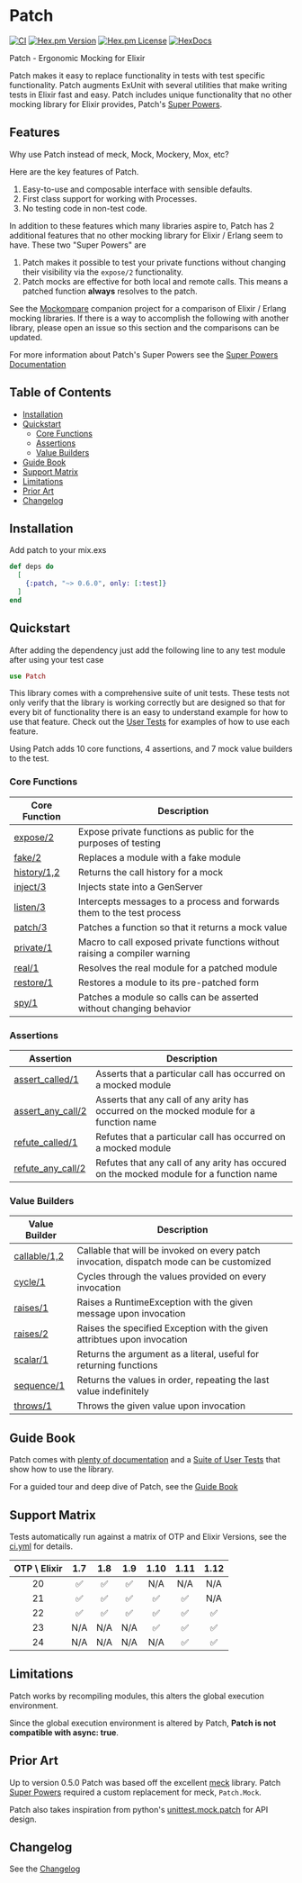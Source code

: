 # Patch

[![CI](https://github.com/ihumanable/patch/workflows/CI/badge.svg)](https://github.com/ihumanable/patch/actions)
[![Hex.pm Version](http://img.shields.io/hexpm/v/patch.svg?style=flat)](https://hex.pm/packages/patch)
[![Hex.pm License](http://img.shields.io/hexpm/l/patch.svg?style=flat)](https://hex.pm/packages/patch)
[![HexDocs](https://img.shields.io/badge/HexDocs-Yes-blue)](https://hexdocs.pm/patch)

Patch - Ergonomic Mocking for Elixir

Patch makes it easy to replace functionality in tests with test specific functionality.  Patch augments ExUnit with several utilities that make writing tests in Elixir fast and easy.  Patch includes unique functionality that no other mocking library for Elixir provides, Patch's [Super Powers](#super-powers).

## Features

Why use Patch instead of meck, Mock, Mockery, Mox, etc?  

Here are the key features of Patch.

1. Easy-to-use and composable interface with sensible defaults.
2. First class support for working with Processes.
3. No testing code in non-test code.

In addition to these features which many libraries aspire to, Patch has 2 additional features that no other mocking library for Elixir / Erlang seem to have.  These two "Super Powers" are 

1.  Patch makes it possible to test your private functions without changing their visibility via the `expose/2` functionality.  
2.  Patch mocks are effective for both local and remote calls.  This means a patched function **always** resolves to the patch.

See the [Mockompare](https://github.com/ihumanable/mockompare) companion project for a comparison of Elixir / Erlang mocking libraries.  If there is a way to accomplish the following with another library, please open an issue so this section and the comparisons can be updated.

For more information about Patch's Super Powers see the [Super Powers Documentation](https://hexdocs.pm/patch/super-powers.html)

## Table of Contents

- [Installation](#installation)
- [Quickstart](#quickstart)
  - [Core Functions](#core-functions)
  - [Assertions](#assertions)
  - [Value Builders](#value-builders)
- [Guide Book](#guide-book)
- [Support Matrix](#support-matrix)
- [Limitations](#limitations)
- [Prior Art](#prior-art)
- [Changelog](#changelog)
## Installation

Add patch to your mix.exs

```elixir
def deps do
  [
    {:patch, "~> 0.6.0", only: [:test]}
  ]
end
```

## Quickstart

After adding the dependency just add the following line to any test module after using your test case

```elixir
use Patch
```

This library comes with a comprehensive suite of unit tests.  These tests not only verify that the library is working correctly but are designed so that for every bit of functionality there is an easy to understand example for how to use that feature.  Check out the [User Tests](https://github.com/ihumanable/patch/tree/master/test/user) for examples of how to use each feature.

Using Patch adds 10 core functions, 4 assertions, and 7 mock value builders to the test.

### Core Functions

| Core Function                                                | Description                                                                |
|--------------------------------------------------------------|----------------------------------------------------------------------------|
| [expose/2](https://hexdocs.pm/patch/Patch.html#expose/2)     | Expose private functions as public for the purposes of testing             |
| [fake/2](https://hexdocs.pm/patch/Patch.html#fake/2)         | Replaces a module with a fake module                                       |
| [history/1,2](https://hexdocs.pm/patch/Patch.html#history/2) | Returns the call history for a mock                                        |
| [inject/3](https://hexdocs.pm/patch/Patch.html#inject/3)     | Injects state into a GenServer                                             |
| [listen/3](https://hexdocs.pm/patch/Patch.html#listen/3)     | Intercepts messages to a process and forwards them to the test process     |
| [patch/3](https://hexdocs.pm/patch/Patch.html#patch/3)       | Patches a function so that it returns a mock value                         |
| [private/1](https://hexdocs.pm/patch/Patch.html#private/1)   | Macro to call exposed private functions without raising a compiler warning |
| [real/1](https://hexdocs.pm/patch/Patch.html#real/1)         | Resolves the real module for a patched module                              |
| [restore/1](https://hexdocs.pm/patch/Patch.html#restore/1)   | Restores a module to its pre-patched form                                  |
| [spy/1](https://hexdocs.pm/patch/Patch.html#spy/1)           | Patches a module so calls can be asserted without changing behavior        |

### Assertions

| Assertion                                                                  | Description                                                                              |
|----------------------------------------------------------------------------|------------------------------------------------------------------------------------------|
| [assert_called/1](https://hexdocs.pm/patch/Patch.html#assert_called/1)     | Asserts that a particular call has occurred on a mocked module                           |
| [assert_any_call/2](https://hexdocs.pm/patch/Patch.html#assert_any_call/2) | Asserts that any call of any arity has occurred on the mocked module for a function name |
| [refute_called/1](https://hexdocs.pm/patch/Patch.html#refute_called/1)     | Refutes that a particular call has occurred on a mocked module                           |
| [refute_any_call/2](https://hexdocs.pm/patch/Patch.html#refute_any_call/2) | Refutes that any call of any arity has occured on the mocked module for a function name  |

### Value Builders

| Value Builder                                                             | Description                                                                              |
|---------------------------------------------------------------------------|------------------------------------------------------------------------------------------|
| [callable/1,2](https://hexdocs.pm/patch/Patch.Mock.Value.html#callable/2) | Callable that will be invoked on every patch invocation, dispatch mode can be customized |
| [cycle/1](https://hexdocs.pm/patch/Patch.Mock.Value.html#cycle/1)         | Cycles through the values provided on every invocation                                   |
| [raises/1](https://hexdocs.pm/patch/Patch.Mock.Value.html#raises/1)       | Raises a RuntimeException with the given message upon invocation                         |
| [raises/2](https://hexdocs.pm/patch/Patch.Mock.Value.html#raises/2)       | Raises the specified Exception with the given attribtues upon invocation                 |
| [scalar/1](https://hexdocs.pm/patch/Patch.Mock.Value.html#scalar/1)       | Returns the argument as a literal, useful for returning functions                        |
| [sequence/1](https://hexdocs.pm/patch/Patch.Mock.Value.html#sequence/2)   | Returns the values in order, repeating the last value indefinitely                       |
| [throws/1](https://hexdocs.pm/patch/Patch.Mock.Value.html#throws/1)       | Throws the given value upon invocation                                                   |


## Guide Book

Patch comes with [plenty of documentation](https://hexdocs.pm/patch) and a [Suite of User Tests](https://github.com/ihumanable/patch/tree/master/test/user) that show how to use the library.  

For a guided tour and deep dive of Patch, see the [Guide Book](https://hexdocs.pm/patch/guide-book.html)

## Support Matrix

Tests automatically run against a matrix of OTP and Elixir Versions, see the [ci.yml](https://github.com/ihumanable/patch/tree/master/.github/workflows/ci.yml) for details.

| OTP \ Elixir | 1.7  | 1.8  | 1.9  | 1.10 | 1.11 | 1.12 |
|:------------:|:----:|:----:|:----:|:----:|:----:|:----:|
| 20           | ✅   | ✅   | ✅   | N/A  | N/A  | N/A  |
| 21           | ✅   | ✅   | ✅   | ✅   | ✅   | N/A  |
| 22           | ✅   | ✅   | ✅   | ✅   | ✅   | ✅   |
| 23           | N/A  | N/A  | N/A  | ✅   | ✅   | ✅   |
| 24           | N/A  | N/A  | N/A  | N/A  | ✅   | ✅   |

## Limitations

Patch works by recompiling modules, this alters the global execution environment. 

Since the global execution environment is altered by Patch, **Patch is not compatible with async: true**.

## Prior Art

Up to version 0.5.0 Patch was based off the excellent [meck](https://hex.pm/packages/meck) library.  Patch [Super Powers](https://hexdocs.pm/patch/super-powers.html) required a custom replacement for meck, `Patch.Mock`.  

Patch also takes inspiration from python's [unittest.mock.patch](https://docs.python.org/3/library/unittest.mock.html#patch) for API design.
## Changelog

See the [Changelog](CHANGELOG.md)